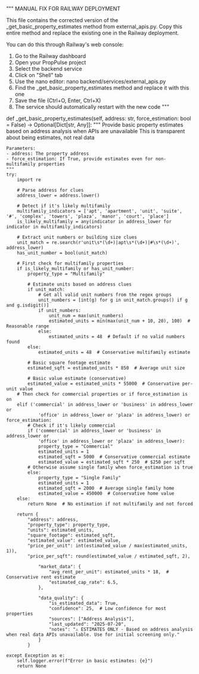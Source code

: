 """
MANUAL FIX FOR RAILWAY DEPLOYMENT

This file contains the corrected version of the \_get_basic_property_estimates method
from external_apis.py. Copy this entire method and replace the existing one in
the Railway deployment.

You can do this through Railway's web console:

1. Go to the Railway dashboard
2. Open your PropPulse project
3. Select the backend service
4. Click on "Shell" tab
5. Use the nano editor: nano backend/services/external_apis.py
6. Find the \_get_basic_property_estimates method and replace it with this one
7. Save the file (Ctrl+O, Enter, Ctrl+X)
8. The service should automatically restart with the new code
   """

def \_get_basic_property_estimates(self, address: str, force_estimation: bool = False) -> Optional[Dict[str, Any]]:
"""
Provide basic property estimates based on address analysis when APIs are unavailable
This is transparent about being estimates, not real data

    Parameters:
    - address: The property address
    - force_estimation: If True, provide estimates even for non-multifamily properties
    """
    try:
        import re

        # Parse address for clues
        address_lower = address.lower()

        # Detect if it's likely multifamily
        multifamily_indicators = ['apt', 'apartment', 'unit', 'suite', '#', 'complex', 'towers', 'plaza', 'manor', 'court', 'place']
        is_likely_multifamily = any(indicator in address_lower for indicator in multifamily_indicators)

        # Extract unit numbers or building size clues
        unit_match = re.search(r'unit\s*(\d+)|apt\s*(\d+)|#\s*(\d+)', address_lower)
        has_unit_number = bool(unit_match)

        # First check for multifamily properties
        if is_likely_multifamily or has_unit_number:
            property_type = "Multifamily"

            # Estimate units based on address clues
            if unit_match:
                # Get all valid unit numbers from the regex groups
                unit_numbers = [int(g) for g in unit_match.groups() if g and g.isdigit()]
                if unit_numbers:
                    unit_num = max(unit_numbers)
                    estimated_units = min(max(unit_num + 10, 20), 100)  # Reasonable range
                else:
                    estimated_units = 48  # Default if no valid numbers found
            else:
                estimated_units = 48  # Conservative multifamily estimate

            # Basic square footage estimate
            estimated_sqft = estimated_units * 850  # Average unit size

            # Basic value estimate (conservative)
            estimated_value = estimated_units * 55000  # Conservative per-unit value
        # Then check for commercial properties or if force_estimation is on
        elif ('commercial' in address_lower or 'business' in address_lower or
                'office' in address_lower or 'plaza' in address_lower) or force_estimation:
            # Check if it's likely commercial
            if ('commercial' in address_lower or 'business' in address_lower or
                'office' in address_lower or 'plaza' in address_lower):
                property_type = "Commercial"
                estimated_units = 1
                estimated_sqft = 5000  # Conservative commercial estimate
                estimated_value = estimated_sqft * 250  # $250 per sqft
            # Otherwise assume single family when force_estimation is true
            else:
                property_type = "Single Family"
                estimated_units = 1
                estimated_sqft = 2000  # Average single family home
                estimated_value = 450000  # Conservative home value
        else:
            return None  # No estimation if not multifamily and not forced

        return {
            "address": address,
            "property_type": property_type,
            "units": estimated_units,
            "square_footage": estimated_sqft,
            "estimated_value": estimated_value,
            "price_per_unit": int(estimated_value / max(estimated_units, 1)),
            "price_per_sqft": round(estimated_value / estimated_sqft, 2),

                "market_data": {
                    "avg_rent_per_unit": estimated_units * 18,  # Conservative rent estimate
                    "estimated_cap_rate": 6.5,
                },

                "data_quality": {
                    "is_estimated_data": True,
                    "confidence": 25,  # Low confidence for most properties
                    "sources": ["Address Analysis"],
                    "last_updated": "2025-07-20",
                    "notes": "⚠️ ESTIMATES ONLY - Based on address analysis when real data APIs unavailable. Use for initial screening only."
                }
            }

    except Exception as e:
        self.logger.error(f"Error in basic estimates: {e}")
        return None
